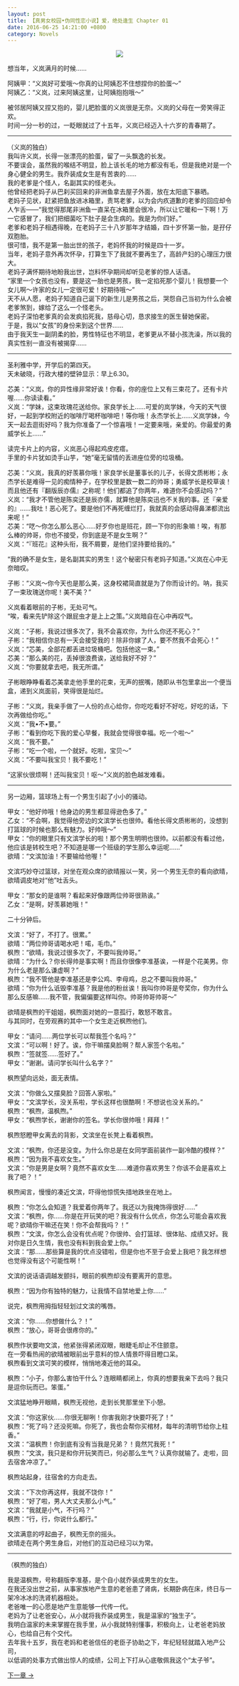 ```yaml
---
layout: post
title: 【真男女校园•伪同性恋小说】爱，绝处逢生 Chapter 01
date: 2016-06-25 14:21:00 +0800
category: Novels
---
```

<p align="center"><img src="/assets/love_resurrected.png" style="max-width: 400px"></p>
想当年，义岚满月的时候……

阿姨甲：“义岚好可爱哦～你真的让阿姨忍不住想捏你的脸蛋～”<br>
阿姨乙：“义岚，过来阿姨这里，让阿姨抱抱哦～”

被邻居阿姨又捏又抱的，婴儿肥脸蛋的义岚很是无奈。义岚的父母在一旁笑得正欢。<br>
时间一分一秒的过，一眨眼就过了十五年，义岚已经迈入十六岁的青春期了。

----

（义岚的独白）<br>
我叫许义岚，长得一张漂亮的脸蛋，留了一头飘逸的长发。<br>
不要误会，虽然我的喉结不明显，脸上该长毛的地方都没有毛，但是我绝对是一个身心健全的男生。我乔装成女生是有苦衷的……<br>
我的老爹是个怪人，名副其实的怪老头。<br>
他曾经把老妈子从巴刹买回来的非洲鱼拿去屋子外面，放在太阳底下暴晒。<br>
老妈子见状，赶紧把鱼放进冰箱里，责骂老爹，以为会内疚道歉的老爹的回应却令人乍舌——“我觉得那尾非洲鱼一直呆在冰箱里会很冷，所以让它暖和一下啊！万一它感冒了，我们把细菌吃下肚子是会生病的。我是为你们好。”<br>
老爹和老妈子相遇得晚，在老妈子三十八岁那年才结婚，四十岁怀第一胎，是孖仔双胞胎。<br>
很可惜，我不是第一胎出世的孩子，老妈怀我的时候是四十一岁。<br>
当年，老妈子意外再次怀孕，打算生下了我就不要再生了，高龄产妇的心理压力很大。<br>
老妈子满怀期待地盼我出世，岂料怀孕期间却听见老爹的惊人话语。<br>
“家里一个女孩也没有，要是这一胎也是男孩，我一定掐死那个婴儿！我想要一个女儿啊～许家的女儿一定很可爱！好期待哦～”<br>
天不从人愿，老妈子知道自己诞下的新生儿是男孩之后，哭怨自己当初为什么会被老爹煞到，嫁给了这么一个怪老头。<br>
老妈子深怕老爹真的会发疯掐死我，慈母心切，恳求接生的医生替她保密。<br>
于是，我以“女孩”的身份来到这个世界……<br>
由于我天生一副阴柔的脸，男性特征也不明显，老爹更从不替小孩洗澡，所以我的真实性别一直没有被揭穿……

----

圣利雅中学，开学后的第四天。<br>
天未破晓，行政大楼的壁钟显示：早上6.30。

芯美：“义岚，你的异性缘非常好诶！你看，你的座位上又有三束花了。还有卡片喔……你读读看。”<br>
义岚：“学妹，这束玫瑰花送给你。家良学长上……可爱的岚学妹，今天的天气很好，一起到学校附近的咖啡厅喝杯咖啡吧！等你哦！永杰学长上……义岚学妹，今天一起去逛街好吗？我为你准备了一个惊喜哦！一定要来哦，亲爱的。你最爱的勇威学长上……”

读完卡片上的内容，义岚恶心得起鸡皮疙瘩。<br>
手里的卡片犹如烫手山芋，“她”毫无留情的丢进座位旁的垃圾桶。

芯美：“义岚，我真的好羡慕你哦！家良学长是董事长的儿子，长得文质彬彬；永杰学长是难得一见的痴情种子，在学校里是数一数二的帅哥；勇威学长是校草诶！而且他还有『翻版辰亦儒』之称呢！他们都追了你两年，难道你不会感动吗？”<br>
义岚：“我才不管他是陈奕还是辰亦儒，就算他是陈奕迅也不关我的事。还『亲爱的』……我吐！恶心死了。要是他们不再死缠烂打，我就真的会感动得鼻涕都流出来呢！”<br>
芯美：“呓～你怎么那么恶心……好歹你也是班花，顾一下你的形象嘛！唉，有那么棒的帅哥，你也不接受，你到底是不是女生啊？”<br>
义岚：“『班花』这种头衔，我不屑要，是他们坚持要给我的。”

“我的确不是女生，是名副其实的男生！这个秘密只有老妈子知道。”义岚在心中无奈暗叹。

子彬：“义岚～你今天也是那么美，这身校裙简直就是为了你而设计的。呐，我买了一束玫瑰送你呢！美不美？”

义岚看着眼前的子彬，无处可气。<br>
“唉，看来先铲除这个跟屁虫才是上上之策。”义岚暗自在心中再叹气。

义岚：“子彬，我说过很多次了，我不会喜欢你，为什么你还不死心？”<br>
子彬：“我相信你总有一天会接受我的！除非你嫁了人，要不然我不会死心！”<br>
义岚：“芯美，全部花都丢进垃圾桶吧。包括他这一束。”<br>
芯美：“那么美的花，丢掉很浪费诶，送给我好不好？”<br>
义岚：“你要就拿去吧，我无所谓。”

子彬眼睁睁看着芯美拿走他手里的花束，无声的抿嘴，随即从书包里拿出一个便当盒，递到义岚面前，笑得很是灿烂。

子彬：“义岚，我亲手做了一人份的点心给你，你吃吃看好不好吃，好吃的话，下次再做给你吃。”<br>
义岚：“我•不•要。”<br>
子彬：“看到你吃下我的爱心早餐，我就会觉得很幸福。吃一个啦～”<br>
义岚：“我不要。”<br>
子彬：“吃一个啦，一个就好。吃啦，宝贝～”<br>
义岚：“不要叫我宝贝！我不要吃！”

“这家伙很烦啊！还叫我宝贝！呕～”义岚的脸色越发难看。

----

另一边厢，篮球场上有一个男生引起了小小的骚动。

甲女：“他好帅哦！他身边的男生都显得逊色多了。”<br>
乙女：“不会啊，我觉得他旁边的文滨学长也很帅。看他长得文质彬彬的，没想到打篮球的时候也那么有魅力。好帅哦～”<br>
甲女：“你的眼里只有文滨学长的啦！那个男生明明也很帅。以前都没有看过他，他应该是转校生吧？不知道是哪一个班级的学生那么幸运呢……”<br>
欲晴：“文滨加油！不要输给他喔！”

文滨巧妙夺过篮球，对坐在观众席的欲晴报以一笑，另一个男生无奈的看向欲晴，欲晴调皮地对“他”吐舌头。

甲女：“那女的是谁啊？看起来好像跟两位帅哥很熟诶。”<br>
乙女：“是啊，好羡慕她哦！”

二十分钟后。

文滨：“好了，不打了。很累。”<br>
欲晴：“两位帅哥请喝水吧！喏，毛巾。”<br>
枫煦：“欲晴，我说过很多次了，不要叫我帅哥。”<br>
欲晴：“为什么？你长得帅是事实啊！而且你很像李准基诶，一样是个花美男。你为什么老是那么谦虚啊？”<br>
枫煦：“我不管他是李准基还是李公鸡、李母鸡，总之不要叫我帅哥。”<br>
欲晴：“你为什么诋毁李准基？我是他的粉丝诶！我叫你帅哥是夸奖你，你为什么那么反感嘛……我不管，我偏偏要这样叫你。帅哥帅哥帅哥～”

欲晴是枫煦的干姐姐，枫煦面对她的一意孤行，敢怒不敢言。<br>
与其同时，在旁观赛的其中一个女生走近枫煦他们。

甲女：“请问……两位学长可以帮我签个名吗？”<br>
文滨：“可以啊！好了。诶，你干嘛摆臭脸啊？帮人家签个名啦。”<br>
枫煦：“签就签……签好了。”<br>
甲女：“谢谢。请问学长叫什么名字？”

枫煦望向远处，面无表情。

文滨：“你做么又摆臭脸？回答人家啦。”<br>
甲女：“文滨学长，没关系啦，学长这样也很酷啊！不想说也没关系的。”<br>
枫煦：“枫煦，温枫煦。”<br>
甲女：“枫煦学长，谢谢你的签名。学长你很帅哦！拜拜！”

枫煦怒瞪甲女离去的背影，文滨坐在长凳上看着枫煦。

文滨：“枫煦，你还是没变。为什么你总是在女同学面前装作一副冷酷的模样？”<br>
枫煦：“因为我不喜欢女生。”<br>
文滨：“你是男是女啊？竟然不喜欢女生……难道你喜欢男生？你该不会是喜欢上我了吧？！”

枫煦闻言，慢慢的凑近文滨，吓得他惊慌失措地跌坐在地上。

枫煦：“你怎么会知道？我爱着你两年了。我还以为我掩饰得很好……”<br>
文滨：“枫煦，你……你是在开玩笑的吧？我没有什么优点，你怎么可能会喜欢我呢？欲晴你干嘛还在笑！你不会帮我吗？！”<br>
枫煦：“文滨，你怎么会没有优点呢？你很帅、会打篮球、很体贴、成绩又好。我对你是日久生情，我也没有料到我会爱上你。”<br>
文滨：“那……那些算是我的优点没错啦，但是你也不至于会爱上我吧？我怎样想也觉得没有这个可能性啊！”

文滨的说话语调越发颤抖，眼前的枫煦却没有要离开的意思。

枫煦：“因为你有独特的魅力，让我情不自禁地爱上你……”

说完，枫煦用拇指轻轻划过文滨的嘴唇。

文滨：“你……你想做什么？！”<br>
枫煦：“放心，哥哥会很疼你的。”

枫煦作状要吻文滨，他紧张得紧闭双眼，眼睫毛却止不住颤意。<br>
在一旁看热闹的欲晴被眼前出乎意料的惊人情景吓得目瞪口呆。<br>
枫煦看到文滨可笑的模样，悄悄地凑近他的耳朵。

枫煦：“小子，你那么害怕干什么？连眼睛都闭上，你真的想要我亲下去吗？我只是逗你玩而已。笨蛋。”

文滨猛地睁开眼睛，枫煦无视他，走到长凳那里坐下小憩。

文滨：“你这家伙……你很无聊咧！你害我刚才快要吓死了！”<br>
枫煦：“死了吗？还没死嘛。你死了，我也会帮你买棺材，每年的清明节给你上柱香。”<br>
文滨：“温枫煦！你到底有没有当我是兄弟？！竟然咒我死！”<br>
枫煦：“文滨，我只是和你开玩笑而已，何必那么生气？认真你就输了。走啦，回去宿舍冲凉了。”

枫煦站起身，往宿舍的方向走去。

文滨：“下次你再这样，我就不饶你！”<br>
枫煦：“好了啦，男人大丈夫那么小气。”<br>
文滨：“我就是小气，不行吗？”<br>
枫煦：“行，行，你说什么都行。”

文滨满意的哼起曲子，枫煦无奈的摇头。<br>
欲晴走在两个男生身后，对他们的互动已经习以为常。

----

（枫煦的独白）

我是温枫煦，号称翻版李准基，是个自小就乔装成男生的女生。<br>
在我还没出世之前，从事家族地产生意的老爸患了肾病，长期卧病在床，终日与一架冷冰冰的洗肾机器相处。<br>
老爸唯一的心愿是地产生意能够一代传一代。<br>
老妈为了让老爸安心，从小就将我乔装成男生，我是温家的“独生子”。<br>
我明白温家的未来掌握在我手里，从小我就特别懂事，积极向上，让老爸老妈放心，也给自己有个交代。<br>
去年我十五岁，我在老妈和老爸信任的老臣子协助之下，年纪轻轻就踏入地产公司，<br>
以低调的处事方式做出惊人的成绩，公司上下打从心底敬佩我这个“太子爷”。

[下一章 →](/novels/2016/06/25/love-resurrected-02.html)